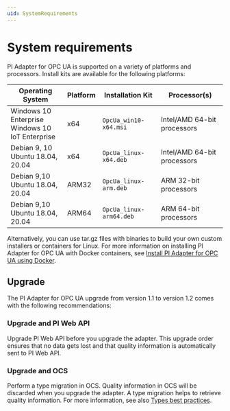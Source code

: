 ```yaml
---
uid: SystemRequirements
--- 
```


# System requirements

PI Adapter for OPC UA is supported on a variety of platforms and processors. Install kits are available for the following platforms:

| Operating System | Platform | Installation Kit | Processor(s) |
|-------------------|-------------|----------------------------------|-------------|
| Windows 10 Enterprise <br>Windows 10 IoT Enterprise | x64 | `OpcUa_win10-x64.msi`     | Intel/AMD 64-bit processors |
| Debian 9, 10 <br>Ubuntu 18.04, 20.04 | x64 | `OpcUa_linux-x64.deb`     | Intel/AMD 64-bit processors |
| Debian 9,10 <br>Ubuntu 18.04, 20.04 | ARM32 | `OpcUa_linux-arm.deb`  | ARM 32-bit processors |
| Debian 9,10 <br>Ubuntu 18.04, 20.04 | ARM64 | `OpcUa_linux-arm64.deb`  | ARM 64-bit processors |

Alternatively, you can use tar.gz files with binaries to build your own custom installers or containers for Linux. For more information on installing PI Adapter for OPC UA with Docker containers, see [Install PI Adapter for OPC UA using Docker](xref:InstallPIAdapterForOPCUAUsingDocker).

## Upgrade

The PI Adapter for OPC UA upgrade from version 1.1 to version 1.2 comes with the following recommendations:

### Upgrade and PI Web API

Upgrade PI Web API before you upgrade the adapter. This upgrade order ensures that no data gets lost and that quality information is automatically sent to PI Web API.

### Upgrade and OCS

Perform a type migration in OCS. Quality information in OCS will be discarded when you upgrade the adapter. A type migration helps to retrieve quality information. For more information, see also [Types best practices](https://docs.osisoft.com/bundle/ocs/page/add-organize-data/store-data/types/types-best-practices.html).
